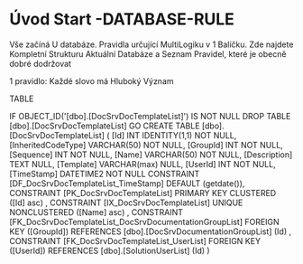 ﻿# Úvod   Start -DATABASE-RULE  

Vše začíná U databáze. 
Pravidla určující MultiLogiku v 1 Balíčku.
Zde najdete Kompletní Strukturu Aktuální Databáze
a Seznam Pravidel, které je obecně dobré dodržovat

1 pravidlo: Každé slovo má Hluboký Význam

TABLE


 IF OBJECT_ID('[dbo].[DocSrvDocTemplateList]') IS NOT NULL 
 DROP TABLE [dbo].[DocSrvDocTemplateList] 
 GO
 CREATE TABLE [dbo].[DocSrvDocTemplateList] ( 
 [Id]                 INT              IDENTITY(1,1)          NOT NULL,
 [InheritedCodeType]  VARCHAR(50)                             NOT NULL,
 [GroupId]            INT                                     NOT NULL,
 [Sequence]           INT                                     NOT NULL,
 [Name]               VARCHAR(50)                             NOT NULL,
 [Description]        TEXT                                        NULL,
 [Template]           VARCHAR(max)                                NULL,
 [UserId]             INT                                     NOT NULL,
 [TimeStamp]          DATETIME2                               NOT NULL  CONSTRAINT [DF_DocSrvDocTemplateList_TimeStamp] DEFAULT (getdate()),
 CONSTRAINT   [PK_DocSrvDocTemplateList]  PRIMARY KEY CLUSTERED    ([Id] asc) ,
 CONSTRAINT   [IX_DocSrvDocTemplateList]  UNIQUE      NONCLUSTERED ([Name] asc) ,
 CONSTRAINT [FK_DocSrvDocTemplateList_DocSrvDocumentationGroupList] FOREIGN KEY ([GroupId]) REFERENCES [dbo].[DocSrvDocumentationGroupList] (Id) ,
 CONSTRAINT [FK_DocSrvDocTemplateList_UserList] FOREIGN KEY ([UserId]) REFERENCES [dbo].[SolutionUserList] (Id) )
 
 